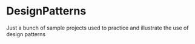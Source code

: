 # DesignPatterns
Just a bunch of sample projects used to practice and illustrate the use of design patterns

